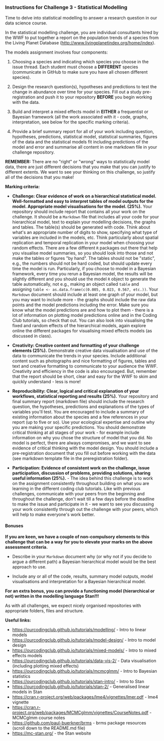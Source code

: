 ### Instructions for Challenge 3 - Statistical Modelling

Time to delve into statistical modelling to answer a research question in our data science course. 

In the statistical modelling challenge, you are individual consultants hired by the WWF to put together a report on the population trends of a species from the Living Planet Database (http://www.livingplanetindex.org/home/index).  

The models assignment involves four components:

1. Choosing a species and indicating which species you choose in the issue thread. Each student must choose a **DIFFERENT** species (communicate in GitHub to make sure you have all chosen different species).

2. Design the research question(s), hypotheses and predictions to test the change in abundance over time for your species. Fill out a study pre-registration and push it to your repository **BEFORE** you begin working with the data.

3. Build and interpret a mixed effects model in **EITHER** a frequentist or Bayesian framework (all the work associated with it - code, graphs, interpretation, see below for the specific marking criteria).

4. Provide a brief summary report for all of your work including question, hypotheses, predictions, statistical model, statistical summaries, figures of the data and the statistical models fit including predictions of the model and error and summarise all content in one markdown file in your challenge repository.

**REMEMBER:** There are no "right" or "wrong" ways to statistically model data, there are just different decisions that you make that you can justify to different extents. We want to see your thinking on this challenge, so justify all of the decisions that you make!

__Marking criteria:__

- __Challenge: Clear evidence of work on a hierarchical statistical model. Well-formatted and easy to interpret tables of model outputs for the model. Appropriate model visualisations for the model. (25%).__ Your repository should include report that contains all your work on the challenge. It should be a `Markdown` file that includes all your code for your hierarchical model, text to explain your modelling decisions, the graphs and tables. The table(s) should be generated with code. Think about what's an appropriate number of digits to show, specifying what type of variables are included in the models, etc. Think particularly about spatial replication and temporal replication in your model when choosing your random effects. There are a few different `R` packages out there that help you visualise model summaries, so you should look into those and not make the tables or figures "by hand". The tables should not be "static", e.g., the numbers should not be hard coded, but should update every time the model is run. Particularly, if you choose to model in a Bayesian framework, every time you rerun a Bayesian model, the results will be slightly different and you should use the model `R` object to generate the table automatically, not e.g., making an object called `table` and assigning `table <- as.data.frame(c(0.005, 0.023, 0.567, etc.))`. Your `Markdown` document should include at least one graph of your model, but you may want to include more - the graphs should include the raw data points and the model predictions including the error. Make sure you know what the model predictions are and how to plot them - there is a lot of information on plotting model predictions online and in the Coding Club tutorials, so check that out. You can also look into visualising the fixed and random effects of the hierarchical models, again explore online the different packages for visualising mixed effects models (as discussed in class).

- __Creativity: Creative content and formatting of your challenge elements (25%).__ Demonstrate creative data visualisation and use of the data to communicate the trends in your species. Include additional content such as photographs and nice formatting of figures, tables and text and creative formatting to communicate to your audience the WWF. Creativity and efficiency in the code is also encouraged. But, remember that the report should be short, clear and easy for the WWF to skim and quickly understand - less is more!

- __Reproducibility: Clear, logical and critical explanation of your workflows, statistical reporting and results (25%).__ Your repository and final summary report (markdown file) should include the research question, the hypotheses, predictions and explanations of the types of variables you'll test. You are encouraged to include a summary of existing information about the species and a few references in your report (up to five or so). Use your ecological expertise and outline why you are making your specific predictions. You should demonstrate critical thinking at all stages of your work - for example include information on why you chose the structure of model that you did. No model is perfect, there are always compromises, and we want to see evidence of critical thinking with the model design. You should include a pre-registration document that you fill out before working with the data (see markdown template file in the preregistration folder).

- __Participation: Evidence of consistent work on the challenge, issue participation, discussion of problems, providing solutions, sharing useful information (25%).__ - The idea behind this challenge is to work on the assignment consistently throughout building on what you are learning in the different coding club tutorials. Like with previous challenges, communicate with your peers from the beginning and throughout the challenge, don't wait till a few days before the deadline to make the issue and participate in it - we want to see you discussing your work consistently through out the challenge with your peers, which will help to make everyone's work better.

#### Bonuses

__If you are keen, we have a couple of non-compulsory elements to this challenge that can be a way for you to elevate your marks on the above assessment criteria.__

- Describe in your `Markdown` document why (or why not if you decide to argue a different path) a Bayesian hierarchical model would be the best approach to use.

- Include any or all of the code, results, summary model outputs, model visualisations and interpretation for a Bayesian hierarchical model.

__For an extra bonus, you can provide a functioning model (hierarchical or not) written in the modelling language Stan!!!__

As with all challenges, we expect nicely organised repositories with appropriate folders, files and structure.

__Useful links:__
- https://ourcodingclub.github.io/tutorials/modelling/ - Intro to linear models
- https://ourcodingclub.github.io/tutorials/model-design/ - Intro to model design
- https://ourcodingclub.github.io/tutorials/mixed-models/ - Intro to mixed effects models
- https://ourcodingclub.github.io/tutorials/data-vis-2/ - Data visualisation (including plotting mixed effects)
- https://ourcodingclub.github.io/tutorials/mcmcglmm/ - Intro to Bayesian statistics
- https://ourcodingclub.github.io/tutorials/stan-intro/ - Intro to Stan
- https://ourcodingclub.github.io/tutorials/stan-2/ - Generalised linear models in Stan
- https://cran.r-project.org/web/packages/lme4/vignettes/lmer.pdf  - lme4 vignette
- https://cran.r-project.org/web/packages/MCMCglmm/vignettes/CourseNotes.pdf - MCMCglmm course notes
- https://github.com/paul-buerkner/brms - brms package resources (scroll down to the README.md file)
- https://mc-stan.org/ - the Stan website
